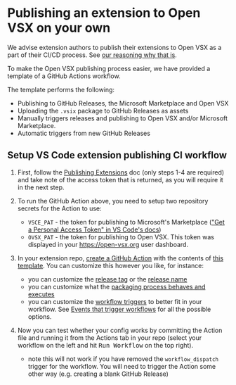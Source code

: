 # Publishing an extension to Open VSX on your own

We advise extension authors to publish their extensions to Open VSX as a part of their CI/CD process. See [our reasoning why that is](https://github.com/open-vsx/publish-extensions#when-to-add-an-extension).

To make the Open VSX publishing process easier, we have provided a template of a GitHub Actions workflow.

The template performs the following:

- Publishing to GitHub Releases, the Microsoft Marketplace and Open VSX
- Uploading the `.vsix` package to GitHub Releases as assets
- Manually triggers releases and publishing to Open VSX and/or Microsoft Marketplace.
- Automatic triggers from new GitHub Releases

## Setup VS Code extension publishing CI workflow

1. First, follow the [Publishing Extensions](https://github.com/eclipse/openvsx/wiki/Publishing-Extensions) doc (only steps 1-4 are required) and take note of the access token that is returned, as you will require it in the next step.

2. To run the GitHub Action above, you need to setup two repository secrets for the Action to use:

   - `VSCE_PAT` - the token for publishing to Microsoft's Marketplace (["Get a Personal Access Token" in VS Code's docs](https://code.visualstudio.com/api/working-with-extensions/publishing-extension#get-a-personal-access-token))
   - `OVSX_PAT` - the token for publishing to Open VSX. This token was displayed in your https://open-vsx.org user dashboard.

3. In your extension repo, [create a GitHub Action](https://docs.github.com/en/actions/learn-github-actions/understanding-github-actions#create-an-example-workflow) with the contents of [this template](exampleCI.yaml). You can customize this however you like, for instance:
   - you can customize the [release tag](exampleCI.yaml#L60) or the [release name](exampleCI.yaml#L108)
   - you can customize what the [packaging process behaves and executes](exampleCI.yaml#L32)
   - you can customize the [workflow triggers](exampleCI.yaml#L2) to better fit in your workflow. See [Events that trigger workflows](https://docs.github.com/en/actions/learn-github-actions/events-that-trigger-workflows) for all the possible options.
4. Now you can test whether your config works by committing the Action file and running it from the Actions tab in your repo (select your workflow on the left and hit <kbd>Run Workflow</kbd> on the top right).
    - note this will not work if you have removed the `workflow_dispatch` trigger for the workflow. You will need to trigger the Action some other way (e.g. creating a blank GitHub Release)
